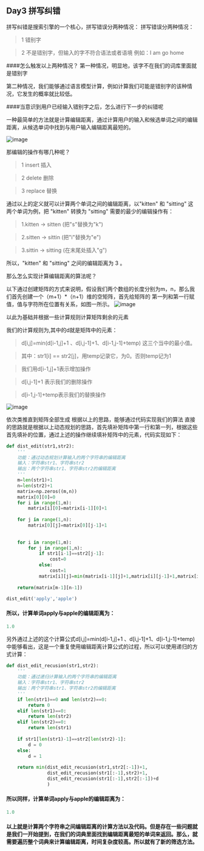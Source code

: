 ## Day3 拼写纠错
拼写纠错是搜索引擎的一个核心，拼写错误分两种情况：
拼写错误分两种情况：
> 1 错别字

> 2 不是错别字，但输入的字不符合语法或者语境 例如：I am go home

####怎么触发以上两种情况？
第一种情况，明显地，该字不在我们的词库里面就是错别字

第二种情况，我们能够通过语言模型计算，例如计算我们可能是错别字的该种情况，它发生的概率就比较低。

####当意识到用户已经输入错别字之后，怎么进行下一步的纠错呢

一种最简单的方法就是计算编辑距离，通过计算用户的输入和候选单词之间的编辑距离，从候选单词中找到与用户输入编辑距离最短的。

![image](https://github.com/XueRenJing/Python-NLP-LEARNING/logo/master/edit_distance.png)

那编辑的操作有哪几种呢？
>1 insert 插入

>2 delete 删除

>3 replace 替换

通过以上的定义就可以计算两个单词之间的编辑距离，以"kitten" 和 "sitting" 这两个单词为例，把 "kitten" 转换为 "sitting" 需要的最少的编辑操作有：
>1.kitten → sitten (把"s"替换为"k")

>2.sitten → sittin (把"i"替换为"e")

>3.sittin → sitting (在末尾处插入"g")

所以，"kitten" 和 "sitting" 之间的编辑距离为 3 。

那么怎么实现计算编辑距离的算法呢？


以下通过创建矩阵的方式来说明，假设我们两个数组的长度分别为m，n，那么我们首先创建一个（m+1）*（n+1）维的空矩阵，首先给矩阵的
第一列和第一行赋值，值与字符所在位置有关系，如图一所示。
![image](https://github.com/XueRenJing/Python-NLP-LEARNING/logo/master/pictures/编辑距离一.png)

以此为基础并根据一些计算规则计算矩阵剩余的元素

我们的计算规则为,其中的d就是矩阵中的元素：
>d[i,j]=min(d[i-1,j]+1 、d[i,j-1]+1、d[i-1,j-1]+temp) 这三个当中的最小值。

>其中：str1[i] == str2[j]，用temp记录它，为0。否则temp记为1

>我们用d[i-1,j]+1表示增加操作

>d[i,j-1]+1 表示我们的删除操作

>d[i-1,j-1]+temp表示我们的替换操作

![image](https://github.com/XueRenJing/Python-NLP-LEARNING/logo/master/pictures/编辑距离二.png)

依次类推直到矩阵全部生成
根据以上的思路，能够通过代码实现我们的算法
直接的思路就是根据以上动态规划的思路，首先填补矩阵中第一行和第一列，根据这些首先填补的位置，通过上述的操作继续填补矩阵中的元素，代码实现如下：
```python
def dist_edit(str1,str2):
    '''
    功能：通过动态规划计算输入的两个字符串的编辑距离
    输入：字符串str1、字符串str2
    输出：两个字符串str1、字符串str2的编辑距离
    '''
    m=len(str1)+1
    n=len(str2)+1
    matrix=np.zeros((m,n))
    matrix[0][0]=0
    for i in range(1,m):
        matrix[i][0]=matrix[i-1][0]+1
        
    for j in range(1,n):
        matrix[0][j]=matrix[0][j-1]+1
        
        
    for i in range(1,m):
        for j in range(1,n):
            if str1[i-1]==str2[j-1]:
                cost=0
            else:
                cost=1
            matrix[i][j]=min(matrix[i-1][j]+1,matrix[i][j-1]+1,matrix[i-1][j-1]+cost)
        
    return(matrix[m-1][n-1])

dist_edit('apply','apple')
```

 #### 所以，计算单词apply与apple的编辑距离为：
 ```python
 1.0
 ```

另外通过上述的这个计算公式d[i,j]=min(d[i-1,j]+1 、d[i,j-1]+1、d[i-1,j-1]+temp)
中能够看出，这是一个重复使用编辑距离计算公式的过程，所以可以使用递归的方式计算：

```python
def dist_edit_recusion(str1,str2):
    '''
    功能：通过递归计算输入的两个字符串的编辑距离
    输入：字符串str1、字符串str2
    输出：两个字符串str1、字符串str2的编辑距离
    '''
    if len(str1)==0 and len(str2)==0:
        return 0
    elif len(str1)==0:
        return len(str2)
    elif len(str2)==0:
        return len(str1)
    
    if str1[len(str1)-1]==str2[len(str2)-1]:
        d = 0
    else:
        d = 1
    
    return min(dist_edit_recusion(str1,str2[:-1])+1,
               dist_edit_recusion(str1[:-1],str2)+1,
               dist_edit_recusion(str1[:-1],str2[:-1])+d
               )

```

 #### 所以同样，计算单词apply与apple的编辑距离为：
 ```python
 1.0
 ```

 #### 以上就是计算两个字符串之间编辑距离的计算方法以及代码。但是存在一些问题就是我们一开始提到，在我们的词典里面找到编辑距离最短的单词来返回。那么，就需要遍历整个词典来计算编辑距离，时间复杂度较高。所以就有了新的筛选方法。

